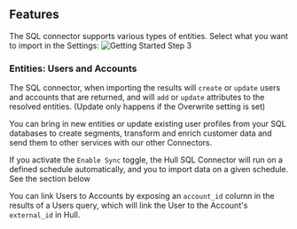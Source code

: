 ## Features

The SQL connector supports various types of entities. Select what you want to import in the Settings:
![Getting Started Step 3](./docs/settings.png)

### Entities: Users and Accounts

The SQL connector, when importing the results will `create` or `update` users and accounts that are returned, and will `add` or `update` attributes to the resolved entities. (Update only happens if the Overwrite setting is set)

You can bring in new entities or update existing user profiles from your SQL databases to create segments, transform and enrich customer data and send them to other services with our other Connectors.

If you activate the `Enable Sync` toggle, the Hull SQL Connector will run on a defined schedule automatically, and you to import data on a given schedule. See the section below

You can link Users to Accounts by exposing an `account_id` column in the results of a Users query, which will link the User to the Account's `external_id` in Hull.

